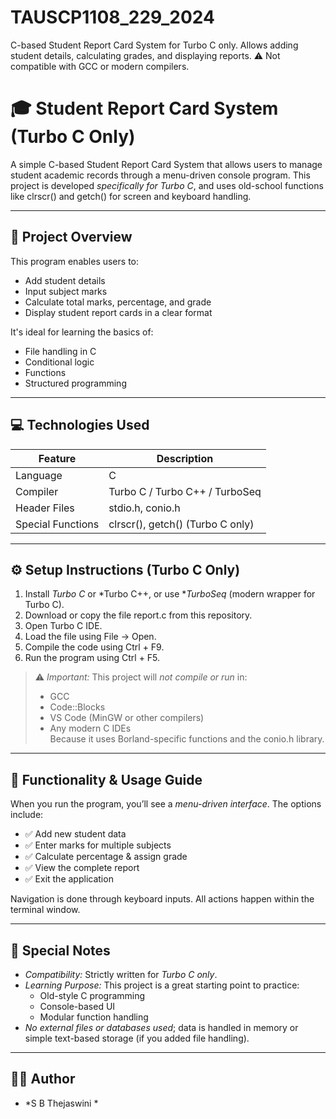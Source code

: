 # TAUSCP1108_229_2024
C-based Student Report Card System for Turbo C only. Allows adding student details, calculating grades, and displaying reports. ⚠ Not compatible with GCC or modern compilers.
# 🎓 Student Report Card System (Turbo C Only)

A simple C-based Student Report Card System that allows users to manage student academic records through a menu-driven console program. This project is developed *specifically for Turbo C*, and uses old-school functions like clrscr() and getch() for screen and keyboard handling.

---

## 🧾 Project Overview

This program enables users to:
- Add student details
- Input subject marks
- Calculate total marks, percentage, and grade
- Display student report cards in a clear format

It's ideal for learning the basics of:
- File handling in C
- Conditional logic
- Functions
- Structured programming

---

## 💻 Technologies Used

| Feature         | Description                       |
|----------------|-----------------------------------|
| Language        | C                                 |
| Compiler        | Turbo C / Turbo C++ / TurboSeq    |
| Header Files    | stdio.h, conio.h              |
| Special Functions | clrscr(), getch() (Turbo C only) |

---

## ⚙ Setup Instructions (Turbo C Only)

1. Install *Turbo C* or *Turbo C++, or use **TurboSeq* (modern wrapper for Turbo C).
2. Download or copy the file report.c from this repository.
3. Open Turbo C IDE.
4. Load the file using File → Open.
5. Compile the code using Ctrl + F9.
6. Run the program using Ctrl + F5.

> ⚠ *Important:* This project will *not compile or run* in:
> - GCC
> - Code::Blocks
> - VS Code (MinGW or other compilers)
> - Any modern C IDEs  
> Because it uses Borland-specific functions and the conio.h library.

---

## 🧠 Functionality & Usage Guide

When you run the program, you’ll see a *menu-driven interface*. The options include:

- ✅ Add new student data
- ✅ Enter marks for multiple subjects
- ✅ Calculate percentage & assign grade
- ✅ View the complete report
- ✅ Exit the application

Navigation is done through keyboard inputs. All actions happen within the terminal window.

---

## 📝 Special Notes

- *Compatibility:* Strictly written for *Turbo C only*.
- *Learning Purpose:* This project is a great starting point to practice:
  - Old-style C programming
  - Console-based UI
  - Modular function handling
- *No external files or databases used*; data is handled in memory or simple text-based storage (if you added file handling).

---

## 👩‍💻 Author

* *S B Thejaswini *

  

